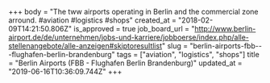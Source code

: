 +++
body = "The tww airports operating in Berlin and the commercial zone arround. #aviation #logistics #shops"
created_at = "2018-02-09T14:21:50.806Z"
is_approved = true
job_board_url = "http://www.berlin-airport.de/de/unternehmen/jobs-und-karriere/jobboerse/index.php/alle-stellenangebote/alle-anzeigen#skiptoresultlist"
slug = "berlin-airports-fbb---flughafen-berlin-brandenburg"
tags = ["aviation", "logistics", "shops"]
title = "Berlin Airports (FBB - Flughafen Berlin Brandenburg)"
updated_at = "2019-06-16T10:36:09.744Z"
+++
